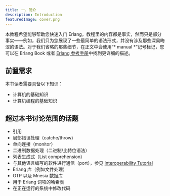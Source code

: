 ```yaml
---
title: 一、简介
description: Introduction
featuredImage: cover.png
---
```


本教程希望能够帮助您快速入门 Erlang。教程里的内容都是事实，然而只是部分事实——例如，我们只为您展现了一些最简单的语法形式，并没有涉及那些深奥晦涩的语法。对于我们省略的那些细节，在正文中会使用“* manual *”记号标记，您可以在 Erlang Book 或者 [Erlang 参考手册](https://www.erlang.org/doc/reference_manual/introduction.html)中找到更详细的描述。

## 前置需求

本书读者需要具备以下知识：

- 计算机的基础知识
- 计算机编程的基础知识

## 超过本书讨论范围的话题

- 引用
- 局部错误处理（catche/throw)
- 单向连接（monitor）
- 二进制数据处理（二进制/比特位语法）
- 列表生成式（List comprehension）
- 与其他语言编写的软件进行通信（port），参见 [Interoperability Tutorial](https://www.erlang.org/doc/tutorial/introduction.html#interoperability%20tutorial)
- Erlang 库（例如文件处理）
- OTP 以及 Mnesia 数据库
- 用于 Erlang 词项的哈希表
- 在正在运行的系统中修改代码
